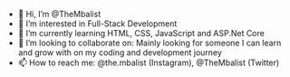 - 👋 Hi, I’m @TheMbalist
- 👀 I’m interested in Full-Stack Development
- 🌱 I’m currently learning HTML, CSS, JavaScript and ASP.Net Core
- 💞️ I’m looking to collaborate on: Mainly looking for someone I can learn and grow with on my coding and development journey
- 📫 How to reach me: @the.mbalist (Instagram), @TheMbalist (Twitter)

<!---
TheMbalist/TheMbalist is a ✨ special ✨ repository because its `README.md` (this file) appears on your GitHub profile.
You can click the Preview link to take a look at your changes.
--->
